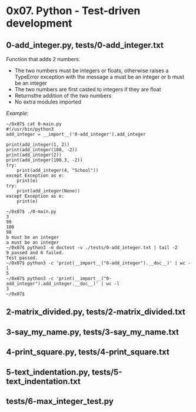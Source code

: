 # 0x07. Python - Test-driven development

## 0-add_integer.py, tests/0-add_integer.txt
Function that adds 2 numbers.

- The two numbers must be integers or floats, otherwise raises a TypeError exception with the message a must be an integer or b must be an integer
- The two numbers are first casted to integers if they are float
- Returnsthe addition of the two numbers
- No extra modules imported

_Example:_

```
~/0x07$ cat 0-main.py
#!/usr/bin/python3
add_integer = __import__('0-add_integer').add_integer

print(add_integer(1, 2))
print(add_integer(100, -2))
print(add_integer(2))
print(add_integer(100.3, -2))
try:
    print(add_integer(4, "School"))
except Exception as e:
    print(e)
try:
    print(add_integer(None))
except Exception as e:
    print(e)

~/0x07$ ./0-main.py
3
98
100
98
b must be an integer
a must be an integer
~/0x07$ python3 -m doctest -v ./tests/0-add_integer.txt | tail -2
9 passed and 0 failed.
Test passed.
~/0x07$ python3 -c 'print(__import__("0-add_integer").__doc__)' | wc -l
5
~/0x07$ python3 -c 'print(__import__("0-add_integer").add_integer.__doc__)' | wc -l
3
~/0x07$
```

## 2-matrix_divided.py, tests/2-matrix_divided.txt

## 3-say_my_name.py, tests/3-say_my_name.txt

## 4-print_square.py, tests/4-print_square.txt

## 5-text_indentation.py, tests/5-text_indentation.txt

## tests/6-max_integer_test.py
